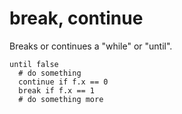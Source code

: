 
# break, continue

Breaks or continues a "while" or "until".

```
until false
  # do something
  continue if f.x == 0
  break if f.x == 1
  # do something more
```

